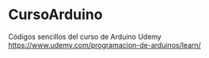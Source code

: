 # CursoArduino

Códigos sencillos del curso de Arduino Udemy https://www.udemy.com/programacion-de-arduinos/learn/
